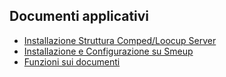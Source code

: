 ## Documenti applicativi
- [Installazione Struttura Comped/Loocup Server](Sorgenti/DOC/TA/B£AMO/ODIACO_02)
- [Installazione e Configurazione su Smeup](Sorgenti/DOC/TA/B£AMO/ODIACO_03)
- [Funzioni sui documenti](Sorgenti/DOC/TA/B£AMO/ODIACO_04)
